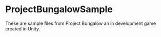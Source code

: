 # ProjectBungalowSample
These are sample files from Project Bungalow an in development game created in Unity.
